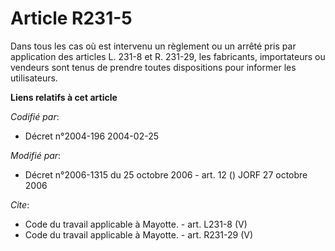 # Article R231-5

Dans tous les cas où est intervenu un règlement ou un arrêté pris par application des articles L. 231-8 et R. 231-29, les
fabricants, importateurs ou vendeurs sont tenus de prendre toutes dispositions pour informer les utilisateurs.

**Liens relatifs à cet article**

_Codifié par_:

  - Décret n°2004-196 2004-02-25

_Modifié par_:

  - Décret n°2006-1315 du 25 octobre 2006 - art. 12 () JORF 27 octobre 2006

_Cite_:

  - Code du travail applicable à Mayotte. - art. L231-8 (V)
  - Code du travail applicable à Mayotte. - art. R231-29 (V)
